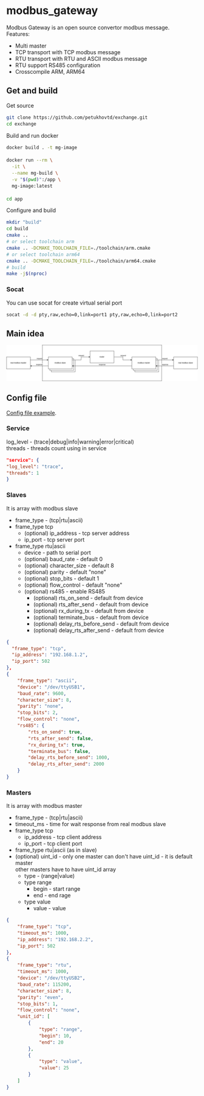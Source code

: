 # modbus_gateway
Modbus Gateway is an open source convertor modbus message.  
Features:
- Multi master
- TCP transport with TCP modbus message
- RTU transport with RTU and ASCII modbus message
- RTU support RS485 configuration
- Crosscompile ARM, ARM64

## Get and build
Get source
```sh
git clone https://github.com/petukhovtd/exchange.git
cd exchange
```
Build and run docker
```sh
docker build . -t mg-image

docker run --rm \
  -it \
  --name mg-build \
  -v "$(pwd)":/app \
  mg-image:latest
  
cd app
```
Configure and build
```sh
mkdir "build"
cd build
cmake .. 
# or select toolchain arm
cmake .. -DCMAKE_TOOLCHAIN_FILE=./toolchain/arm.cmake
# or select toolchain arm64
cmake .. -DCMAKE_TOOLCHAIN_FILE=./toolchain/arm64.cmake
# build
make -j$(nproc)
```
### Socat
You can use socat for create virtual serial port
```sh
socat -d -d pty,raw,echo=0,link=port1 pty,raw,echo=0,link=port2
```
## Main idea
![plot](./content/modbus_gateway.png)
## Config file
[Config file example](./config_example.json).
### Service
log_level - (trace|debug|info|warning|error|critical)  
threads - threads count using in service
```json
"service": {
"log_level": "trace",
"threads": 1
}
```
### Slaves
It is array with modbus slave
- frame_type - (tcp|rtu|ascii)    
- frame_type tcp
  - (optional) ip_address - tcp server address
  - ip_port - tcp server port
- frame_type rtu|ascii
  - device - path to serial port
  - (optional) baud_rate - default 0 
  - (optional) character_size - default 8 
  - (optional) parity - default "none" 
  - (optional) stop_bits - default 1 
  - (optional) flow_control - default "none" 
  - (optional) rs485 - enable RS485
    - (optional) rts_on_send - default from device
    - (optional) rts_after_send - default from device
    - (optional) rx_during_tx - default from device
    - (optional) terminate_bus - default from device
    - (optional) delay_rts_before_send - default from device
    - (optional) delay_rts_after_send - default from device
```json
{
  "frame_type": "tcp",
  "ip_address": "192.168.1.2",
  "ip_port": 502
},
{
    "frame_type": "ascii",
    "device": "/dev/ttyUSB1",
    "baud_rate": 9600,
    "character_size": 8,
    "parity": "none",
    "stop_bits": 2,
    "flow_control": "none",
    "rs485": {
        "rts_on_send": true,
        "rts_after_send": false,
        "rx_during_tx": true,
        "terminate_bus": false,
        "delay_rts_before_send": 1000,
        "delay_rts_after_send": 2000
    }
}
```
### Masters
It is array with modbus master
- frame_type - (tcp|rtu|ascii)
- timeout_ms - time for wait response from real modbus slave
- frame_type tcp
    - ip_address - tcp client address
    - ip_port - tcp client port
- frame_type rtu|ascii (as in slave)
- (optional) uint_id - only one master can don't have uint_id - it is default master  
other masters have to have uint_id array
  - type - (range|value)
  - type range
    - begin - start range
    - end - end rage
  - type value
    - value - value
```json
{
    "frame_type": "tcp",
    "timeout_ms": 1000,
    "ip_address": "192.168.2.2",
    "ip_port": 502
},
{
    "frame_type": "rtu",
    "timeout_ms": 1000,
    "device": "/dev/ttyUSB2",
    "baud_rate": 115200,
    "character_size": 8,
    "parity": "even",
    "stop_bits": 1,
    "flow_control": "none",
    "unit_id": [
        {
            "type": "range",
            "begin": 10,
            "end": 20
        },
        {
            "type": "value",
            "value": 25
        }
    ]
}
```
